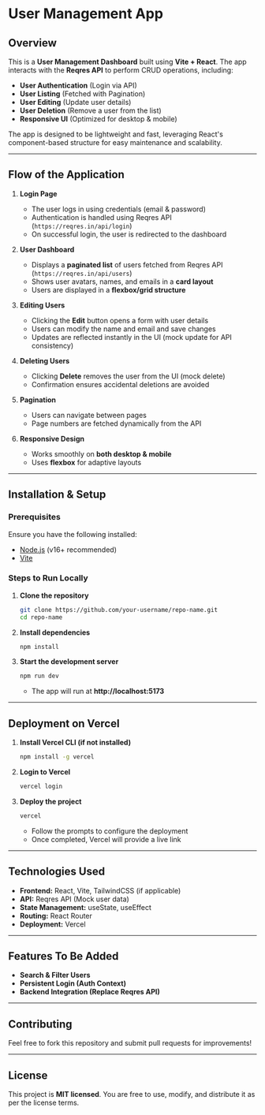 # User Management App

## Overview
This is a **User Management Dashboard** built using **Vite + React**. The app interacts with the **Reqres API** to perform CRUD operations, including:

- **User Authentication** (Login via API)
- **User Listing** (Fetched with Pagination)
- **User Editing** (Update user details)
- **User Deletion** (Remove a user from the list)
- **Responsive UI** (Optimized for desktop & mobile)

The app is designed to be lightweight and fast, leveraging React's component-based structure for easy maintenance and scalability.

---

## Flow of the Application

1. **Login Page**
   - The user logs in using credentials (email & password)
   - Authentication is handled using Reqres API (`https://reqres.in/api/login`)
   - On successful login, the user is redirected to the dashboard

2. **User Dashboard**
   - Displays a **paginated list** of users fetched from Reqres API (`https://reqres.in/api/users`)
   - Shows user avatars, names, and emails in a **card layout**
   - Users are displayed in a **flexbox/grid structure**

3. **Editing Users**
   - Clicking the **Edit** button opens a form with user details
   - Users can modify the name and email and save changes
   - Updates are reflected instantly in the UI (mock update for API consistency)

4. **Deleting Users**
   - Clicking **Delete** removes the user from the UI (mock delete)
   - Confirmation ensures accidental deletions are avoided

5. **Pagination**
   - Users can navigate between pages
   - Page numbers are fetched dynamically from the API

6. **Responsive Design**
   - Works smoothly on **both desktop & mobile**
   - Uses **flexbox** for adaptive layouts

---

## Installation & Setup

### Prerequisites
Ensure you have the following installed:
- [Node.js](https://nodejs.org/) (v16+ recommended)
- [Vite](https://vitejs.dev/)

### Steps to Run Locally
1. **Clone the repository**
   ```bash
   git clone https://github.com/your-username/repo-name.git
   cd repo-name
   ```

2. **Install dependencies**
   ```bash
   npm install
   ```

3. **Start the development server**
   ```bash
   npm run dev
   ```
   - The app will run at **http://localhost:5173**

---

## Deployment on Vercel

1. **Install Vercel CLI (if not installed)**
   ```bash
   npm install -g vercel
   ```

2. **Login to Vercel**
   ```bash
   vercel login
   ```

3. **Deploy the project**
   ```bash
   vercel
   ```
   - Follow the prompts to configure the deployment
   - Once completed, Vercel will provide a live link

---

## Technologies Used

- **Frontend:** React, Vite, TailwindCSS (if applicable)
- **API:** Reqres API (Mock user data)
- **State Management:** useState, useEffect
- **Routing:** React Router
- **Deployment:** Vercel

---

## Features To Be Added

- **Search & Filter Users**
- **Persistent Login (Auth Context)**
- **Backend Integration (Replace Reqres API)**

---

## Contributing
Feel free to fork this repository and submit pull requests for improvements!

---

## License
This project is **MIT licensed**. You are free to use, modify, and distribute it as per the license terms.


